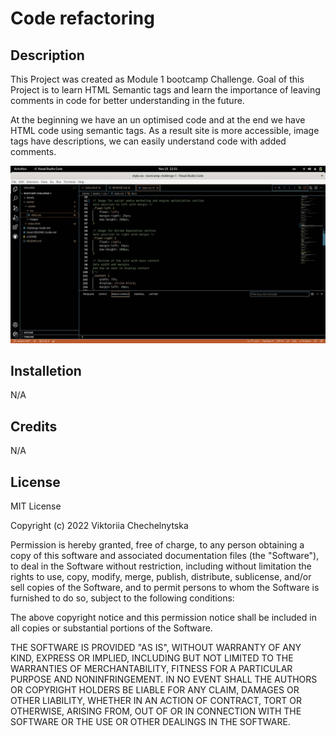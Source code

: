 # Code refactoring

## Description
This Project was created as Module 1 bootcamp Challenge.
Goal of this Project is to learn HTML Semantic tags and learn the importance of leaving comments in code for better understanding in the future.

At the beginning we have an un optimised code and at the end we have HTML code using semantic tags. As a result site is more accessible, image tags have descriptions, we can easily understand code with added comments.

![Example of the optimized code](./starter/assets/images/optimized-code.jpg)

## Installetion
N/A

## Credits
N/A

## License
MIT License

Copyright (c) 2022 Viktoriia Chechelnytska

Permission is hereby granted, free of charge, to any person obtaining a copy
of this software and associated documentation files (the "Software"), to deal
in the Software without restriction, including without limitation the rights
to use, copy, modify, merge, publish, distribute, sublicense, and/or sell
copies of the Software, and to permit persons to whom the Software is
furnished to do so, subject to the following conditions:

The above copyright notice and this permission notice shall be included in all
copies or substantial portions of the Software.

THE SOFTWARE IS PROVIDED "AS IS", WITHOUT WARRANTY OF ANY KIND, EXPRESS OR
IMPLIED, INCLUDING BUT NOT LIMITED TO THE WARRANTIES OF MERCHANTABILITY,
FITNESS FOR A PARTICULAR PURPOSE AND NONINFRINGEMENT. IN NO EVENT SHALL THE
AUTHORS OR COPYRIGHT HOLDERS BE LIABLE FOR ANY CLAIM, DAMAGES OR OTHER
LIABILITY, WHETHER IN AN ACTION OF CONTRACT, TORT OR OTHERWISE, ARISING FROM,
OUT OF OR IN CONNECTION WITH THE SOFTWARE OR THE USE OR OTHER DEALINGS IN THE
SOFTWARE.